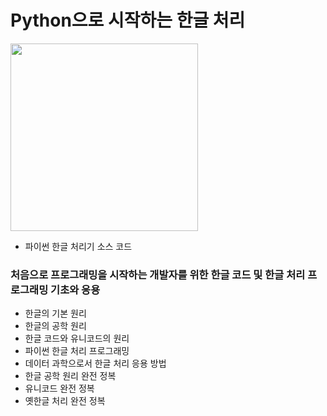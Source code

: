 # Python으로 시작하는 한글 처리
<img src="https://user-images.githubusercontent.com/115617643/196203032-247d16fb-d026-45d7-8bc7-3e7cb5806827.jpg" width="300">

* 파이썬 한글 처리기 소스 코드

### 처음으로 프로그래밍을 시작하는 개발자를 위한 한글 코드 및 한글 처리 프로그래밍 기초와 응용
* 한글의 기본 원리
* 한글의 공학 원리
* 한글 코드와 유니코드의 원리
* 파이썬 한글 처리 프로그래밍
* 데이터 과학으로서 한글 처리 응용 방법
* 한글 공학 원리 완전 정복
* 유니코드 완전 정복
* 옛한글 처리 완전 정복
